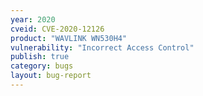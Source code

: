 ```yaml
---
year: 2020
cveid: CVE-2020-12126
product: "WAVLINK WN530H4"
vulnerability: "Incorrect Access Control"
publish: true
category: bugs
layout: bug-report
---
```

